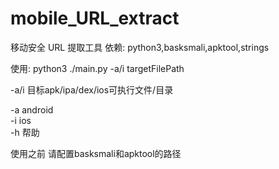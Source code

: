 # mobile_URL_extract
移动安全 URL 提取工具 
依赖:
python3,basksmali,apktool,strings

使用:
python3 ./main.py -a/i targetFilePath

-a/i 目标apk/ipa/dex/ios可执行文件/目录

-a android  
-i ios   
-h 帮助


使用之前 请配置basksmali和apktool的路径


